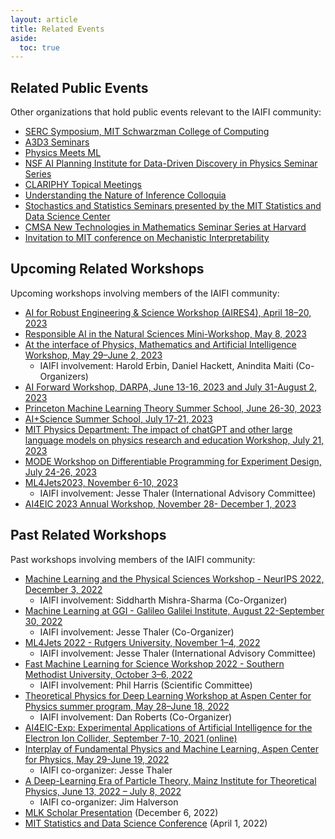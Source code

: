 ```yaml
---
layout: article
title: Related Events
aside:
  toc: true
---
```



## Related Public Events

Other organizations that hold public events relevant to the IAIFI community:

  * [SERC Symposium, MIT Schwarzman College of Computing](https://computing.mit.edu/cross-cutting/social-and-ethical-responsibilities-of-computing/serc-symposium/?mc_cid=890e6a3190&mc_eid=918e0bd2e4)
  * [A3D3 Seminars](https://indico.cern.ch/category/14431/)
  * [Physics Meets ML](http://www.physicsmeetsml.org/)
  * [NSF AI Planning Institute for Data-Driven Discovery in Physics Seminar Series](https://www.cmu.edu/ai-physics-institute/events/index.html)
  * [CLARIPHY Topical Meetings](https://clariphy.org/topical.html)
  * [Understanding the Nature of Inference Colloquia](https://inferenceproject.yale.edu/colloquium-series)
  * [Stochastics and Statistics Seminars presented by the MIT Statistics and Data Science Center](https://stat.mit.edu/seminars/)
  * [CMSA New Technologies in Mathematics Seminar Series at Harvard](https://cmsa.fas.harvard.edu/tech-in-math/)
  * [Invitation to MIT conference on Mechanistic Interpretability](https://docs.google.com/forms/d/e/1FAIpQLSflee__rtDzXkHMSd-iCD873QhcCp4Dr0ysw7QlIy4vYzdnzA/viewform)

## Upcoming Related Workshops

Upcoming workshops involving members of the IAIFI community:
  * [AI for Robust Engineering & Science Workshop (AIRES4), April 18–20, 2023](https://aires.ornl.gov)
  * [Responsible AI in the Natural Sciences Mini-Workshop, May 8, 2023](https://sites.google.com/view/rainscmu)
  * [At the interface of Physics, Mathematics and Artificial Intelligence Workshop, May 29–June 2, 2023](https://agenda.infn.it/event/33851/)
      * IAIFI involvement: Harold Erbin, Daniel Hackett, Anindita Maiti (Co-Organizers)
  * [AI Forward Workshop, DARPA, June 13-16, 2023 and July 31-August 2, 2023](https://www.darpa.mil/news-events/2023-02-24)
  * [Princeton Machine Learning Theory Summer School, June 26-30, 2023](https://mlschool.princeton.edu) 
  * [AI+Science Summer School, July 17-21, 2023](https://datascience.uchicago.edu/events/ai-science-summer-school-2023/)
   * [MIT Physics Department: The impact of chatGPT and other large language models on physics research and education Workshop, July 21, 2023](https://indico.mit.edu/event/759/registrations/157/)
  * [MODE Workshop on Differentiable Programming for Experiment Design, July 24-26, 2023](https://indico.cern.ch/event/1242538/)
  * [ML4Jets2023, November 6-10, 2023](https://indico.cern.ch/event/1253794/)
      * IAIFI involvement: Jesse Thaler (International Advisory Committee)
  * [AI4EIC 2023 Annual Workshop, November 28- December 1, 2023](https://indico.bnl.gov/event/19560/registrations/836/)


## Past Related Workshops
Past workshops involving members of the IAIFI community:
  * [Machine Learning and the Physical Sciences Workshop - NeurIPS 2022, December 3, 2022](https://ml4physicalsciences.github.io/2022/)
      * IAIFI involvement: Siddharth Mishra-Sharma (Co-Organizer)
 * [Machine Learning at GGI - Galileo Galilei Institute, August 22-September 30, 2022](https://www.ggi.infn.it/showevent.pl?id=414)
      * IAIFI involvement: Jesse Thaler (Co-Organizer)
  * [ML4Jets 2022 - Rutgers University, November 1–4, 2022](https://indico.cern.ch/event/1159913/)
      * IAIFI involvement: Jesse Thaler (International Advisory Committee)
  * [Fast Machine Learning for Science Workshop 2022 - Southern Methodist University, October 3–6, 2022](https://indico.cern.ch/event/1156222/)
      * IAIFI involvement: Phil Harris (Scientific Committee)
 * [Theoretical Physics for Deep Learning Workshop at Aspen Center for Physics summer program, May 28–June 18, 2022](https://aspenphys.org/physicists/summer/program/currentworkshops.html)
      * IAIFI involvement: Dan Roberts (Co-Organizer)
  * [AI4EIC-Exp: Experimental Applications of Artificial Intelligence for the Electron Ion Collider, September 7-10, 2021 (online)](https://indico.bnl.gov/event/10699/)
  * [Interplay of Fundamental Physics and Machine Learning, Aspen Center for Physics, May 29-June 19, 2022](https://www.aspenphys.org/physicists/summer/program/currentworkshops.html)
      * IAIFI co-organizer: Jesse Thaler
  * [A Deep-Learning Era of Particle Theory, Mainz Institute for Theoretical Physics, June 13, 2022 – July 8, 2022](https://indico.mitp.uni-mainz.de/event/254/)
      * IAIFI co-organizer: Jim Halverson
  * [MLK Scholar Presentation](https://mlkscholars.mit.edu/updates/2022/brian-nord-there-map-stars-how-do-we-navigate-careers-and-build-community-academic) (December 6, 2022)
  * [MIT Statistics and Data Science Conference](https://sdscon.mit.edu/) (April 1, 2022)